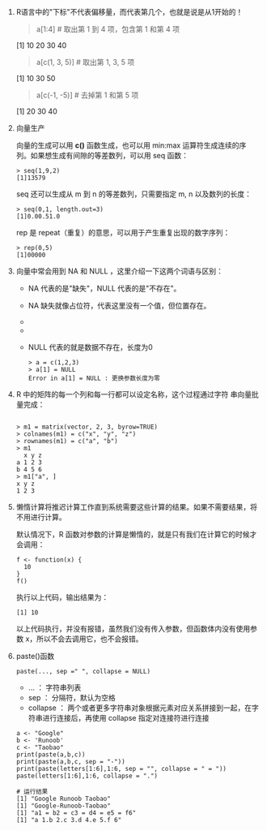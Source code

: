 1. R语言中的"下标"不代表偏移量，而代表第几个，也就是说是从1开始的！

   > a[1:4] # 取出第 1 到 4 项，包含第 1 和第 4 项
   >

   [1] 10 20 30 40

   > a[c(1, 3, 5)] # 取出第 1, 3, 5 项
   >

   [1] 10 30 50

   > a[c(-1, -5)] # 去掉第 1 和第 5 项
   >

   [1] 20 30 40
2. 向量生产

   向量的生成可以用 **c()** 函数生成，也可以用 min:max 运算符生成连续的序列。如果想生成有间隙的等差数列，可以用 seq 函数：

   ```
   > seq(1,9,2)
   [1]13579
   ```

   seq 还可以生成从 m 到 n 的等差数列，只需要指定 m, n 以及数列的长度：

   ```
   > seq(0,1, length.out=3)
   [1]0.00.51.0
   ```

   rep 是 repeat（重复）的意思，可以用于产生重复出现的数字序列：

   ```
   > rep(0,5)
   [1]00000
   ```
3. 向量中常会用到 NA 和 NULL ，这里介绍一下这两个词语与区别：

   * NA 代表的是"缺失"，NULL 代表的是"不存在"。
   * NA 缺失就像占位符，代表这里没有一个值，但位置存在。
   * 
   * 
   * NULL 代表的就是数据不存在，长度为0

     ```
     > a = c(1,2,3)
     > a[1] = NULL
     Error in a[1] = NULL : 更换参数长度为零
     ```
4. R 中的矩阵的每一个列和每一行都可以设定名称，这个过程通过字符
   串向量批量完成：

   ```

   > m1 = matrix(vector, 2, 3, byrow=TRUE)
   > colnames(m1) = c("x", "y", "z")
   > rownames(m1) = c("a", "b")
   > m1
     x y z
   a 1 2 3
   b 4 5 6
   > m1["a", ]
   x y z
   1 2 3

   ```
5. 懒惰计算将推迟计算工作直到系统需要这些计算的结果。如果不需要结果，将不用进行计算。

   默认情况下，R 函数对参数的计算是懒惰的，就是只有我们在计算它的时候才会调用：

   ```
   f <- function(x) {
     10
   }
   f()
   ```

   执行以上代码，输出结果为：

   ```
   [1] 10
   ```

   以上代码执行，并没有报错，虽然我们没有传入参数，但函数体内没有使用参数 x，所以不会去调用它，也不会报错。
6. paste()函数

   ```
   paste(..., sep =" ", collapse = NULL)
   ```

   * ... ： 字符串列表
   * sep ： 分隔符，默认为空格
   * collapse ： 两个或者更多字符串对象根据元素对应关系拼接到一起，在字符串进行连接后，再使用 collapse 指定对连接符进行连接

   ```
   a <- "Google"
   b <- 'Runoob'
   c <- "Taobao"
   print(paste(a,b,c))
   print(paste(a,b,c, sep = "-"))
   print(paste(letters[1:6],1:6, sep = "", collapse = " = "))
   paste(letters[1:6],1:6, collapse = ".")

   # 运行结果
   [1] "Google Runoob Taobao"
   [1] "Google-Runoob-Taobao"
   [1] "a1 = b2 = c3 = d4 = e5 = f6"
   [1] "a 1.b 2.c 3.d 4.e 5.f 6"
   ```
